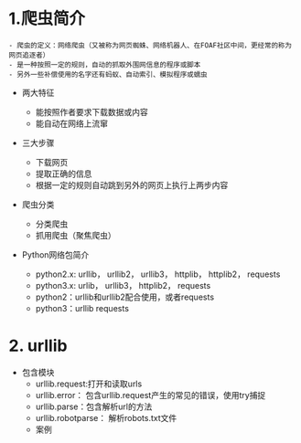 # 1.爬虫简介
    - 爬虫的定义：网络爬虫（又被称为网页蜘蛛、网络机器人、在FOAF社区中间，更经常的称为网页追逐者）
    - 是一种按照一定的规则，自动的抓取外围网信息的程序或脚本
    - 另外一些补偿使用的名字还有蚂蚁、自动索引、模拟程序或蠕虫
- 两大特征
    - 能按照作者要求下载数据或内容
    - 能自动在网络上流窜
- 三大步骤
    - 下载网页
    - 提取正确的信息
    - 根据一定的规则自动跳到另外的网页上执行上两步内容
    
- 爬虫分类
    - 分类爬虫
    - 抓用爬虫（聚焦爬虫）
    
- Python网络包简介
    - python2.x: urllib， urllib2， urllib3， httplib， httplib2， requests
    - python3.x: urlib， urllib3， httplib2， requests
    - python2：urllib和urllib2配合使用，或者requests
    - python3：urllib requests
    

# 2. urllib 
- 包含模块
    - urllib.request:打开和读取urls
    - urllib.error： 包含urllib.request产生的常见的错误，使用try捕捉
    - urllib.parse：包含解析url的方法
    - urllib.robotparse： 解析robots.txt文件
    - 案例
    
